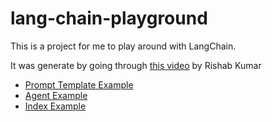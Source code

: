 # lang-chain-playground

This is a project for me to play around with LangChain.

It was generate by going through [this video](https://www.youtube.com/watch?v=lG7Uxts9SXs) by Rishab Kumar

- [Prompt Template Example](./1-PromptTemplateExample/)
- [Agent Example](./2-AgentExample/)
- [Index Example](./3-IndexExample/)
